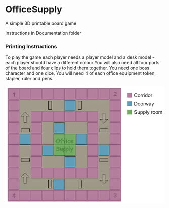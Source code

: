 # OfficeSupply
A simple 3D printable board game

Instructions in Documentation folder

### Printing Instructions
To play the game each player needs a player model and a desk model - each player should have a different colour
You will also need all four parts of the board and four clips to hold them together.
You need one boss character and one dice.
You will need 4 of each office equipment token, stapler, ruler and pens.

![Breakdown of the areas of the game board](./Documentation/OfficeSupply_map.jpg?raw=true)
